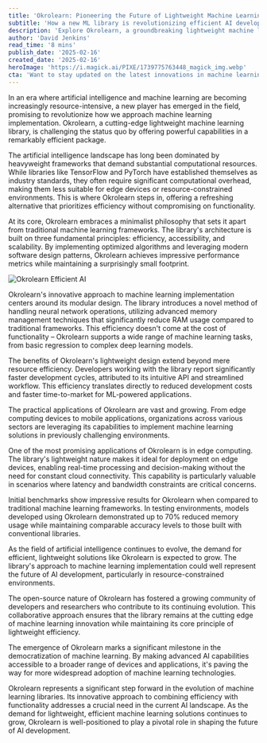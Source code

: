 ```yaml
---
title: 'Okrolearn: Pioneering the Future of Lightweight Machine Learning'
subtitle: 'How a new ML library is revolutionizing efficient AI development'
description: 'Explore Okrolearn, a groundbreaking lightweight machine learning library that's revolutionizing AI development with its efficient, powerful capabilities. Learn how this innovative solution is making advanced machine learning accessible across diverse computing environments while significantly reducing resource requirements.'
author: 'David Jenkins'
read_time: '8 mins'
publish_date: '2025-02-16'
created_date: '2025-02-16'
heroImage: 'https://i.magick.ai/PIXE/1739775763448_magick_img.webp'
cta: 'Want to stay updated on the latest innovations in machine learning and AI development? Follow us on LinkedIn for exclusive insights, technical deep-dives, and early access to emerging technologies like Okrolearn.'
---
```


In an era where artificial intelligence and machine learning are becoming increasingly resource-intensive, a new player has emerged in the field, promising to revolutionize how we approach machine learning implementation. Okrolearn, a cutting-edge lightweight machine learning library, is challenging the status quo by offering powerful capabilities in a remarkably efficient package.

The artificial intelligence landscape has long been dominated by heavyweight frameworks that demand substantial computational resources. While libraries like TensorFlow and PyTorch have established themselves as industry standards, they often require significant computational overhead, making them less suitable for edge devices or resource-constrained environments. This is where Okrolearn steps in, offering a refreshing alternative that prioritizes efficiency without compromising on functionality.

At its core, Okrolearn embraces a minimalist philosophy that sets it apart from traditional machine learning frameworks. The library's architecture is built on three fundamental principles: efficiency, accessibility, and scalability. By implementing optimized algorithms and leveraging modern software design patterns, Okrolearn achieves impressive performance metrics while maintaining a surprisingly small footprint.

![Okrolearn Efficient AI](https://i.magick.ai/PIXE/1739775763448_magick_img.webp)

Okrolearn's innovative approach to machine learning implementation centers around its modular design. The library introduces a novel method of handling neural network operations, utilizing advanced memory management techniques that significantly reduce RAM usage compared to traditional frameworks. This efficiency doesn't come at the cost of functionality – Okrolearn supports a wide range of machine learning tasks, from basic regression to complex deep learning models.

The benefits of Okrolearn's lightweight design extend beyond mere resource efficiency. Developers working with the library report significantly faster development cycles, attributed to its intuitive API and streamlined workflow. This efficiency translates directly to reduced development costs and faster time-to-market for ML-powered applications.

The practical applications of Okrolearn are vast and growing. From edge computing devices to mobile applications, organizations across various sectors are leveraging its capabilities to implement machine learning solutions in previously challenging environments.

One of the most promising applications of Okrolearn is in edge computing. The library's lightweight nature makes it ideal for deployment on edge devices, enabling real-time processing and decision-making without the need for constant cloud connectivity. This capability is particularly valuable in scenarios where latency and bandwidth constraints are critical concerns.

Initial benchmarks show impressive results for Okrolearn when compared to traditional machine learning frameworks. In testing environments, models developed using Okrolearn demonstrated up to 70% reduced memory usage while maintaining comparable accuracy levels to those built with conventional libraries.

As the field of artificial intelligence continues to evolve, the demand for efficient, lightweight solutions like Okrolearn is expected to grow. The library's approach to machine learning implementation could well represent the future of AI development, particularly in resource-constrained environments.

The open-source nature of Okrolearn has fostered a growing community of developers and researchers who contribute to its continuing evolution. This collaborative approach ensures that the library remains at the cutting edge of machine learning innovation while maintaining its core principle of lightweight efficiency.

The emergence of Okrolearn marks a significant milestone in the democratization of machine learning. By making advanced AI capabilities accessible to a broader range of devices and applications, it's paving the way for more widespread adoption of machine learning technologies.

Okrolearn represents a significant step forward in the evolution of machine learning libraries. Its innovative approach to combining efficiency with functionality addresses a crucial need in the current AI landscape. As the demand for lightweight, efficient machine learning solutions continues to grow, Okrolearn is well-positioned to play a pivotal role in shaping the future of AI development.